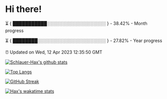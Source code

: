 # Hi there!

⏳ { ███████████░░░░░░░░░░░░░░░░░░░ } - 38.42% - Month progress

⏳ { ████████░░░░░░░░░░░░░░░░░░░░░░ } - 27.82% - Year progress

⏰ Updated on Wed, 12 Apr 2023 12:35:50 GMT


[![Schlauer-Hax's github stats](https://github-readme-stats.vercel.app/api?username=Schlauer-Hax&show_icons=true&theme=dark&count_private=true)](https://github.com/Schlauer-Hax)


[![Top Langs](https://github-readme-stats.vercel.app/api/top-langs/?username=Schlauer-Hax&layout=compact&theme=dark)](https://github.com/Schlauer-Hax?tab=repositories)

[![GitHub Streak](https://streak-stats.demolab.com?user=Schlauer-Hax&theme=dark)](https://git.io/streak-stats)

[![Hax's wakatime stats](https://github-readme-stats.vercel.app/api/wakatime?username=Hax&theme=dark)](https://wakatime.com/@Hax)


